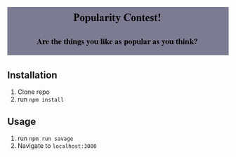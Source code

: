 ![21 Savage](public/popContest.jpg)

## Installation

1. Clone repo
2. run `npm install`

## Usage

1. run `npm run savage`
2. Navigate to `localhost:3000`
